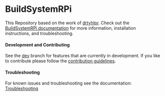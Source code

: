 # BuildSystemRPi
This Repository based on the work of [drtyhlpr](https://github.com/drtyhlpr/rpi23-gen-image).
Check out the [BuildSystemRPi documentation]() for more information, installation instructions, and troubleshooting.

#### Development and Contributing
See the [dev](https://github.com/IT4smart/BuildSystemRPi/tree/master) branch for features that are currently in development.
If you like to contribute please follow the [contribution guidelines]().


#### Troubleshooting
For known issues and troubleshooting see the documentation: [Troubleshooting](https://github.com/drtyhlpr/rpi23-gen-image)
